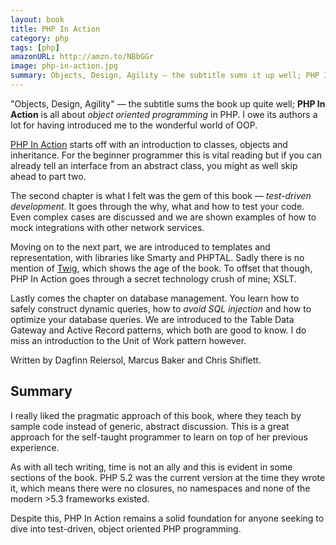 ```yaml
---
layout: book
title: PHP In Action
category: php
tags: [php]
amazonURL: http://amzn.to/NBbGGr
image: php-in-action.jpg
summary: Objects, Design, Agility — the subtitle sums it up well; PHP In Action is a book all about object oriented architecture in PHP.
---
```

"Objects, Design, Agility" — the subtitle sums the book up quite well; **PHP In Action** is all about *object oriented programming* in PHP. I owe its authors a lot for having introduced me to the wonderful world of OOP.

<a href="{{ page.amazonURL }}" rel="nofollow" data-clicktrack-category="Affiliate" data-clicktrack-label="Amazon">PHP In Action</a> starts off with an introduction to classes, objects and inheritance. For the beginner programmer this is vital reading but if you can already tell an interface from an abstract class, you might as well skip ahead to part two.

The second chapter is what I felt was the gem of this book — *test-driven development*. It goes through the why, what and how to test your code. Even complex cases are discussed and we are shown examples of how to mock integrations with other network services.

Moving on to the next part, we are introduced to templates and representation, with libraries like Smarty and PHPTAL. Sadly there is no mention of [Twig](/twig/), which shows the age of the book. To offset that though, PHP In Action goes through a secret technology crush of mine; XSLT.

Lastly comes the chapter on database management. You learn how to safely construct dynamic queries, how to *avoid SQL injection* and how to optimize your database queries. We are introduced to the Table Data Gateway and Active Record patterns, which both are good to know. I do miss an introduction to the Unit of Work pattern however.

Written by Dagfinn Reiersol, Marcus Baker and Chris Shiflett.

## Summary

I really liked the pragmatic approach of this book, where they teach by sample code instead of generic, abstract discussion. This is a great approach for the self-taught programmer to learn on top of her previous experience.

As with all tech writing, time is not an ally and this is evident in some sections of the book. PHP 5.2 was the current version at the time they wrote it, which means there were no closures, no namespaces and none of the modern >5.3 frameworks existed.

Despite this, PHP In Action remains a solid foundation for anyone seeking to dive into test-driven, object oriented PHP programming.
